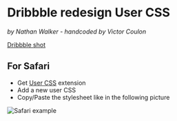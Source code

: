 # Dribbble redesign User CSS
*by Nathan Walker - handcoded by Victor Coulon*

[Dribbble shot](http://dribbble.com/shots/460736-Dribbble-Redesign)

## For Safari

* Get [User CSS](http://code.grid.in.th/) extension
* Add a new user CSS
* Copy/Paste the stylesheet like in the following picture

![Safari example](http://f.cl.ly/items/020l2A1j3G0V3E403002/User%20CSS.png)


